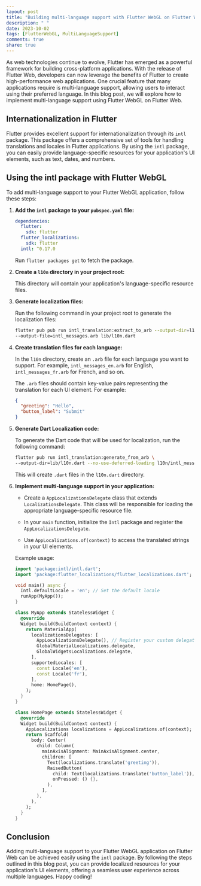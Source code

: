 ```yaml
---
layout: post
title: "Building multi-language support with Flutter WebGL on Flutter Web"
description: " "
date: 2023-10-02
tags: [FlutterWebGL, MultiLanguageSupport]
comments: true
share: true
---
```


As web technologies continue to evolve, Flutter has emerged as a powerful framework for building cross-platform applications. With the release of Flutter Web, developers can now leverage the benefits of Flutter to create high-performance web applications. One crucial feature that many applications require is multi-language support, allowing users to interact using their preferred language. In this blog post, we will explore how to implement multi-language support using Flutter WebGL on Flutter Web.

## Internationalization in Flutter ##

Flutter provides excellent support for internationalization through its `intl` package. This package offers a comprehensive set of tools for handling translations and locales in Flutter applications. By using the `intl` package, you can easily provide language-specific resources for your application's UI elements, such as text, dates, and numbers.

## Using the intl package with Flutter WebGL ##

To add multi-language support to your Flutter WebGL application, follow these steps:

1. **Add the `intl` package to your `pubspec.yaml` file:**

   ```yaml
   dependencies:
     flutter:
       sdk: flutter
     flutter_localizations:
       sdk: flutter
     intl: ^0.17.0
   ```

   Run `flutter packages get` to fetch the package.

2. **Create a `l10n` directory in your project root:**

   This directory will contain your application's language-specific resource files.

3. **Generate localization files:**

   Run the following command in your project root to generate the localization files:

   ```bash
   flutter pub pub run intl_translation:extract_to_arb --output-dir=l10n \
   --output-file=intl_messages.arb lib/l10n.dart
   ```

4. **Create translation files for each language:**

   In the `l10n` directory, create an `.arb` file for each language you want to support. For example, `intl_messages_en.arb` for English, `intl_messages_fr.arb` for French, and so on.

   The `.arb` files should contain key-value pairs representing the translation for each UI element. For example:

   ```json
   {
     "greeting": "Hello",
     "button_label": "Submit"
   }
   ```

5. **Generate Dart Localization code:**

   To generate the Dart code that will be used for localization, run the following command:

   ```bash
   flutter pub run intl_translation:generate_from_arb \
   --output-dir=lib/l10n.dart --no-use-deferred-loading l10n/intl_messages_*.arb
   ```

   This will create `.dart` files in the `l10n.dart` directory.

6. **Implement multi-language support in your application:**

   - Create a `AppLocalizationsDelegate` class that extends `LocalizationsDelegate`. This class will be responsible for loading the appropriate language-specific resource file.

   - In your `main` function, initialize the `Intl` package and register the `AppLocalizationsDelegate`.

   - Use `AppLocalizations.of(context)` to access the translated strings in your UI elements.

   Example usage:

   ```dart
   import 'package:intl/intl.dart';
   import 'package:flutter_localizations/flutter_localizations.dart';

   void main() async {
     Intl.defaultLocale = 'en'; // Set the default locale
     runApp(MyApp());
   }

   class MyApp extends StatelessWidget {
     @override
     Widget build(BuildContext context) {
       return MaterialApp(
         localizationsDelegates: [
           AppLocalizationsDelegate(), // Register your custom delegate
           GlobalMaterialLocalizations.delegate,
           GlobalWidgetsLocalizations.delegate,
         ],
         supportedLocales: [
           const Locale('en'),
           const Locale('fr'),
         ],
         home: HomePage(),
       );
     }
   }

   class HomePage extends StatelessWidget {
     @override
     Widget build(BuildContext context) {
       AppLocalizations localizations = AppLocalizations.of(context);
       return Scaffold(
         body: Center(
           child: Column(
             mainAxisAlignment: MainAxisAlignment.center,
             children: [
               Text(localizations.translate('greeting')),
               RaisedButton(
                 child: Text(localizations.translate('button_label')),
                 onPressed: () {},
               ),
             ],
           ),
         ),
       );
     }
   }
   ```

## Conclusion ##

Adding multi-language support to your Flutter WebGL application on Flutter Web can be achieved easily using the `intl` package. By following the steps outlined in this blog post, you can provide localized resources for your application's UI elements, offering a seamless user experience across multiple languages. Happy coding!

<!-- hashtags: #FlutterWebGL #MultiLanguageSupport -->
